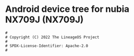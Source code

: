 # Android device tree for nubia NX709J (NX709J)

```
#
# Copyright (C) 2022 The LineageOS Project
#
# SPDX-License-Identifier: Apache-2.0
#
```
